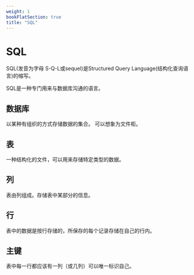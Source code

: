 ```yaml
---
weight: 1
bookFlatSection: true
title: "SQL"
---
```


# SQL
SQL(发音为字母 S-Q-L或sequel)是Structured Query Language(结构化查询语言)的缩写。

SQL是一种专门用来与数据库沟通的语言。
## 数据库
以某种有组织的方式存储数据的集合。
可以想象为文件柜。
## 表
一种结构化的文件，可以用来存储特定类型的数据。
## 列
表由列组成。存储表中某部分的信息。
## 行
表中的数据是按行存储的，所保存的每个记录存储在自己的行内。
## 主键
表中每一行都应该有一列（或几列）可以唯一标识自己。
